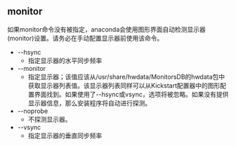 ## monitor 


如果monitor命令没有被指定，anaconda会使用图形界面自动检测显示器(monitor)设置。请务必在手动配置显示器前使用该命令。

  + --hsync
    + 指定显示器的水平同步频率
  + --monitor
    + 指定显示器；该值应该从/usr/share/hwdata/MonitorsDB的hwdata包中获取显示器列表值。该显示器列表同样可以从Kickstart配置器中的图形配置界面找到。如果使用了--hsync或vsync，选项将被忽略。如果没有提供显示器信息，那么安装程序将自动进行探测。
  + --noprobe
    + 不探测显示器。
  + --vsync
    + 指定显示器的垂直同步频率


